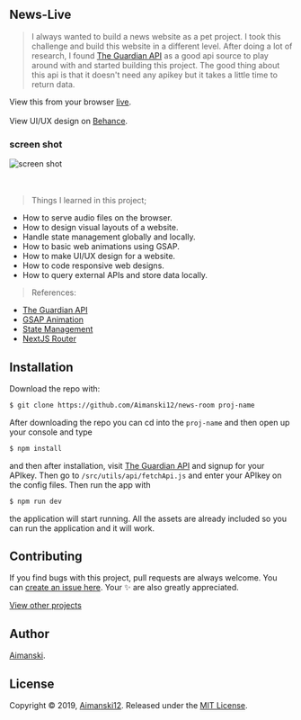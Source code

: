 ## News-Live

> I always wanted to build a news website as a pet project. I took this challenge and build this website in a different level. After doing a lot of research, I found [The Guardian API](https://open-platform.theguardian.com/) as a good api source to play around with and started building this project. The good thing about this api is that it doesn't need any apikey but it takes a little time to return data. 

View this from your browser [live](https://news-box.vercel.app).<br><br>
View UI/UX design on [Behance](https://www.behance.net/gallery/107484257/News-Box).

### screen shot

<div float="left">
  <img src="https://github.com/Aimanski12/proj-resource/blob/master/libs/react/react25-news-box.gif" alt="screen shot">
</div><br><br>

> Things I learned in this project;
  * How to serve audio files on the browser. 
  * How to design visual layouts of a website.
  * Handle state management globally and locally.
  * How to basic web animations using GSAP.
  * How to make UI/UX design for a website.
  * How to code responsive web designs.
  * How to query external APIs and store data locally.
  
> References:
  * [The Guardian API](https://open-platform.theguardian.com/)
  * [GSAP Animation](https://greensock.com/gsap/)
  * [State Management](https://reactjs.org/docs/hooks-state.html)
  * [NextJS Router](https://nextjs.org/docs/api-reference/next/router)

## Installation


Download the repo with:

```bash
$ git clone https://github.com/Aimanski12/news-room proj-name
```

After downloading the repo you can cd into the `proj-name` and then open up your console and type 

```bash
$ npm install
```

and then after installation, visit [The Guardian API](https://open-platform.theguardian.com/) and signup for your APIkey. Then go to `/src/utils/api/fetchApi.js` and enter your APIkey on the config files. Then run the app with

```bash
$ npm run dev
```

the application will start running. All the assets are already included so you can run the application and it will work. 

## Contributing

If you find bugs with this project, pull requests are always welcome. You can [create an issue here](https://github.com/Aimanski12/foto-pics/issues/new).
Your :sparkles: are also greatly appreciated.

[View other projects](https://github.com/Aimanski12/web_dev_projects)

## Author

[Aimanski](http://bit.ly/aiman-profile-github).

## License 

Copyright © 2019, [Aimanski12](http://bit.ly/aiman-profile-github).
Released under the [MIT License](LICENSE).

